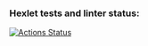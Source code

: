 ### Hexlet tests and linter status:
[![Actions Status](https://github.com/Serjio89/frontend-project-46/workflows/hexlet-check/badge.svg)](https://github.com/Serjio89/frontend-project-46/actions)